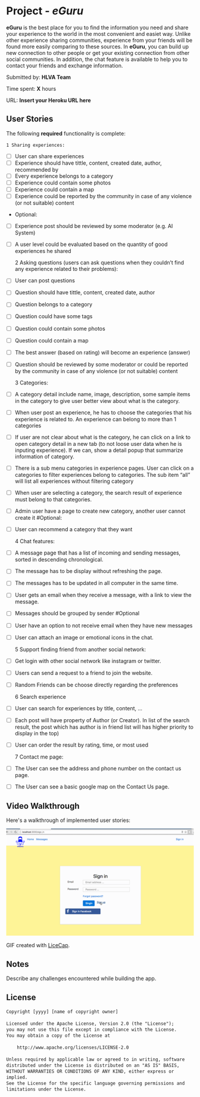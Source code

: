# Project - *eGuru*

**eGuru** is the best place for you to find the information you need and share your experience to the world in the most convenient and easiet way. Unlike other experience sharing communities, experience from your friends will be found more easily comparing to these sources. In **eGuru**, you can build up new connection to other people or get your existing connection from other social communities. In addition, the chat feature is available to help you to contact your friends and exchange information.

Submitted by: **HLVA Team**

Time spent: **X** hours

URL: **Insert your Heroku URL here**

## User Stories

The following **required** functionality is complete:

	1 Sharing experiences:

* [ ] User can share experiences
* [ ] Experience should have tittle, content, created date, author, recommended by
* [ ] Every experience belongs to a category
* [ ] Experience could contain some photos
* [ ] Experience could contain a map
* [ ] Experience could be reported by the community in case of any violence (or not suitable) content
* Optional:
* [ ] Experience post should be reviewed by some moderator (e.g. AI System)
* [ ] A user level could be evaluated based on the quantity of good experiences he shared

	2 Asking questions (users can ask questions when they couldn’t find any experience related to their problems):

* [ ] User can post questions
* [ ] Question should have tittle, content, created date, author
* [ ] Question belongs to a category
* [ ] Question could have some tags
* [ ] Question could contain some photos
* [ ] Question could contain a map
* [ ] The best answer (based on rating) will become an experience (answer)
* [ ] Question should be reviewed by some moderator or could be reported by the community in case of any violence (or not suitable) content

	3 Categories:

* [ ]  A category detail include name, image, description, some sample items in the category to give user better view about what is the category.
* [ ]  When user post an experience, he has to choose the categories that his experience is related to. An experience can belong to more than 1 categories
* [ ]  If user are not clear about what is the category, he can click on a link to open category detail in a new tab (to not loose user data when he is inputing experience). If we can, show a detail popup that summarize information of category.
* [ ]  There is a sub menu categories in experience pages. User can click on a categories to filter experiences belong to categories. The sub item “all” will list all experiences without filtering category
* [ ]  When user are selecting a category, the search result of experience must belong to that categories.
* [ ]  Admin user have a page to create new category, another user cannot create it
#Optional:
* [ ] User can recommend a category that they want

	4 Chat features:

* [ ] A message page that has a list of incoming and sending messages, sorted in descending chronological.
* [ ] The message has to be display without refreshing the page.
* [ ] The messages has to be updated in all computer in the same time.
* [ ] User gets an email when they receive a message, with a link to view the message.
* [ ] Messages should be grouped by sender
#Optional
* [ ] User have an option to not receive email when they have new messages
* [ ] User can attach an image or emotional icons in the chat.

	5 Support finding friend from another social network:

* [ ] Get login with other social network like instagram or twitter.
* [ ] Users can send a request to a friend to join the website.
* [ ] Random Friends can be choose directly regarding the preferences


    6 Search experience
* [ ] User can search for experiences by title, content, ...
* [ ] Each post will have property of Author (or Creator). In list of the search result, the post which has author is in friend list will has higher priority to display in the top)
* [ ] User can order the result by rating, time, or most used

	7 Contact me page:

* [ ] The User can see the address and phone number on the contact us page.
* [ ] The User can see a basic google map on the Contact Us page.



## Video Walkthrough

Here's a walkthrough of implemented user stories:

![Video Walkthrough](walkthrough.gif)

GIF created with [LiceCap](http://www.cockos.com/licecap/).

## Notes

Describe any challenges encountered while building the app.

## License

    Copyright [yyyy] [name of copyright owner]

    Licensed under the Apache License, Version 2.0 (the "License");
    you may not use this file except in compliance with the License.
    You may obtain a copy of the License at

        http://www.apache.org/licenses/LICENSE-2.0

    Unless required by applicable law or agreed to in writing, software
    distributed under the License is distributed on an "AS IS" BASIS,
    WITHOUT WARRANTIES OR CONDITIONS OF ANY KIND, either express or implied.
    See the License for the specific language governing permissions and
    limitations under the License.
